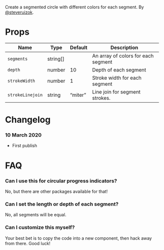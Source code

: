 Create a segmented circle with different colors for each segment. By [@steveruizok](https://twitter.com/steveruizok).

# Props

| Name | Type | Default | Description |
| --- | --- | --- | --- |
| `segments` | string[] |  | An array of colors for each segment| `gap` | number | 8 | Gap in angles between each segment |
| `depth` | number | 10 | Depth of each segment |
| `strokeWidth` | number | 1 | Stroke width for each segment |
| `strokeLinejoin` | string | “miter” | Line join for segment strokes.

# Changelog

### 10 March 2020
- First publish

# FAQ

### Can I use this for circular progress indicators?
No, but there are other packages available for that! 

### Can I set the length or depth of each segment?
No, all segments will be equal.

### Can I customize this myself?
Your best bet is to copy the code into a new component, then hack away from there. Good luck!